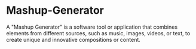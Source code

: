 # Mashup-Generator
A "Mashup Generator" is a software tool or application that combines elements from different sources, such as music, images, videos, or text, to create unique and innovative compositions or content.
